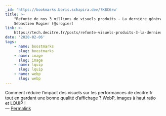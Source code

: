 ```yaml
---
_id: 'https://bookmarks.boris.schapira.dev/?KBC6rw'
title: >-
    "Refonte de nos 3 millions de visuels produits - La dernière génération",
    Sébastien Rogier (@srogier)
link: >-
    https://tech.decitre.fr/posts/refonte-visuels-produits-3-la-derniere-generation
date: '2020-02-06'
tags:
    - name: boostmarks
      slug: boostmarks
    - name: image
      slug: image
    - name: lquip
      slug: lquip
    - name: webp
      slug: webp
---
```


Comment réduire l’impact des visuels sur les performances de decitre.fr tout en
gardant une bonne qualité d’affichage ? WebP, images à haut ratio et LQUIP !
<br>&#8212;
<a href="https://bookmarks.boris.schapira.dev/?KBC6rw" title="Permalink">Permalink</a>
